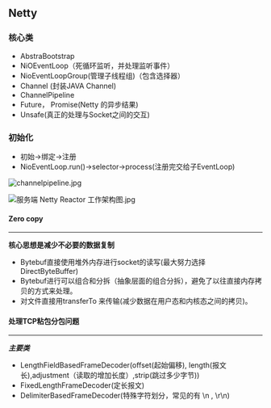 ## Netty

### 核心类

* AbstraBootstrap
* NiOEventLoop（死循环监听，并处理监听事件）
* NioEventLoopGroup(管理子线程组)（包含选择器）
* Channel (封装JAVA Channel)
* ChannelPipeline
* Future， Promise(Netty 的异步结果)
* Unsafe(真正的处理与Socket之间的交互)

### 初始化

* 初始->绑定->注册
* NioEventLoop.run()->selector->process(注册完交给子EventLoop)

![channelpipeline.jpg](https://cdn.jsdelivr.net/gh/clawhub/image/diffuser/blog/19/11/29/060b6337573afd1d8ba11b8c73b0712b.jpg)

![服务端 Netty Reactor 工作架构图.jpg](https://user-gold-cdn.xitu.io/2019/12/5/16ed52a8f4638f4d?imageView2/0/w/1280/h/960/format/webp/ignore-error/1)

#### Zero copy

******

 **核心思想是减少不必要的数据复制**

* Bytebuf直接使用堆外内存进行socket的读写(最大努力选择DirectByteBuffer)
* Bytebuf进行可以组合和分拆（抽象层面的组合分拆），避免了以往直接内存拷贝的方式来处理。
* 对文件直接用transferTo 来传输(减少数据在用户态和内核态之间的拷贝)。



#### 处理TCP粘包分包问题

------

***主要类***

* LengthFieldBasedFrameDecoder(offset(起始偏移), length(报文长),adjustment（读取的增加长度）,strip(跳过多少字节))
* FixedLengthFrameDecoder(定长报文)
* DelimiterBasedFrameDecoder(特殊字符划分，常见的有 \n , \r\n)

